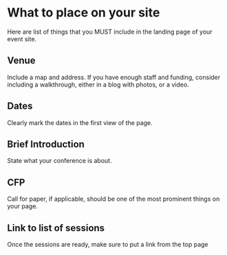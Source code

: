 # What to place on your site

Here are list of things that you MUST include in the landing page of your
event site.

## Venue

Include a map and address. If you have enough staff and funding, consider
including a walkthrough, either in a blog with photos, or a video.

## Dates

Clearly mark the dates in the first view of the page.

## Brief Introduction

State what your conference is about.

## CFP

Call for paper, if applicable, should be one of the most prominent things on
your page.

## Link to list of sessions

Once the sessions are ready, make sure to put a link from the top page
